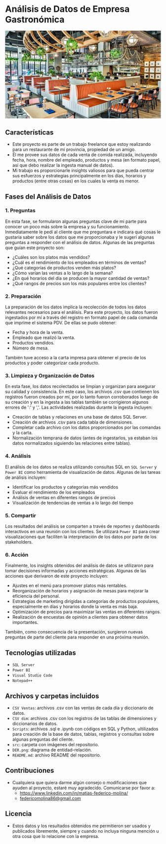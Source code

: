 # Análisis de Datos de Empresa Gastronómica

<p align="center">
  <img src="https://github.com/federicomolina86/PortfolioProyectosFedeMolina/blob/main/src/Rest.jpg">
</p>

## Características
- Este proyecto es parte de un trabajo freelance que estoy realizando para un restaurante de mi provincia, propiedad de un amigo.
- Él me provee sus datos de cada venta de comida realizada, incluyendo fecha, hora, nombre del empleado, productos y mesa (en formato papel, así que debo realizar la ingesta manual de datos).
- Mi trabajo es proporcionarle insights valiosos para que pueda centrar sus esfuerzos y estrategias principalmente en los días, horarios y productos (entre otras cosas) en los cuales la venta es menor.


## Fases del Análisis de Datos

### 1. Preguntas
En esta fase, se formularon algunas preguntas clave de mi parte para conocer un poco más sobre la empresa y su funcionamiento. Inmediatamente le pedí al cliente que me preguntara e indicara qué cosas le gustaría saber sobre los datos que me proporcionaba y le sugerí algunas preguntas a responder con el análisis de datos. Algunas de las preguntas que guían este proyecto son:

- ¿Cuáles son los platos más vendidos?
- ¿Cuál es el rendimiento de los empleados en términos de ventas?
- ¿Qué categorías de productos venden más platos?
- ¿Cómo varían las ventas a lo largo de la semana?
- ¿En qué horarios del día se producen la mayor cantidad de ventas?
- ¿Qué rangos de precios son los más populares entre los clientes?


### 2. Preparación
La preparación de los datos implica la recolección de todos los datos relevantes necesarios para el análisis. Para este proyecto, los datos fueron ingestados por mí a través del registro en formato papel de cada comanda que imprime el sistema PDV. De ellas se pudo obtener:

- Fecha y hora de la venta.
- Empleado que realizó la venta.
- Productos vendidos.
- Número de mesa.

También tuve acceso a la carta impresa para obtener el precio de los productos y poder categorizar cada producto.


### 3. Limpieza y Organización de Datos

En esta fase, los datos recolectados se limpian y organizan para asegurar su calidad y consistencia. En este caso, los archivos .csv que contienen los registros fueron creados por mí, por lo tanto fueron corroborados luego de su creación y en la ingesta a las tablas también se corrigieron algunos errores de ':' y ','. Las actividades realizadas durante la ingesta incluyen:

- Creación de tablas y relaciones en una base de datos SQL Server.
- Creación de archivos .csv para cada tabla de dimensiones.
- Completar cada archivo con los datos proporcionados por las comandas y la carta.
- Normalización temprana de datos (antes de ingestarlos, ya estaban los datos normalizados siguiendo las relaciones entre tablas).


### 4. Análisis

El análisis de los datos se realiza utilizando consultas SQL en `SQL Server` y `Power BI` como herramienta de visualización de datos. Algunas de las tareas de análisis incluyen:

- Identificar los productos y categorías más vendidos
- Evaluar el rendimiento de los empleados
- Análisis de ventas en diferentes rangos de precios
- Visualización de tendencias de ventas a lo largo del tiempo

### 5. Compartir

Los resultados del análisis se comparten a través de reportes y dashboards interactivos en una reunión con los clientes. Se utilizará `Power BI` para crear visualizaciones que faciliten la interpretación de los datos por parte de los stakeholders.

### 6. Acción
Finalmente, los insights obtenidos del análisis de datos se utilizaron para tomar decisiones informadas y acciones estratégicas. Algunas de las acciones que derivaron de este proyecto incluyen:

- Ajustes en el menú para promover platos más rentables.
- Reorganización de horarios y asignación de mesas para mejorar la eficiencia del personal.
- Estrategias de marketing dirigidas a categorías de productos populares, especialmente en días y horarios donde la venta es más baja.
- Optimización de precios para maximizar las ventas en diferentes rangos.
- Realización de encuestas de opinión a clientes para obtener datos importantes.

También, como consecuencia de la presentación, surgieron nuevas preguntas de parte del cliente para responder en una próxima reunión.


## Tecnologías utilizadas
- `SQL Server`
- `Power BI`
- `Visual Studio Code`
- `Notepad++`

## Archivos y carpetas incluidos
- `CSV Ventas`: archivos .csv con las ventas de cada día y diccionario de datos.
- `CSV dim`: archivos .csv con los registros de las tablas de dimensiones y diccionarios de datos.
- `Scripts`: archivos .sql e .ipynb con códigos en SQL y Python, ultilizados para creación de la base de datos, tablas, registros y consultas sobre algunas preguntas del cliente.
- `src`: carpeta con imágenes del repositorio.
- `DER.png`: diagrama de entidad-relación.
- `README.md`: archivo README del repositorio.

## Contribuciones
- Cualquiera que quiera darme algún consejo o modificaciones que ayuden al proyecto, estaré muy agradecido. Comunicarse por favor a:
    - https://www.linkedin.com/in/matias-federico-molina/
    - federicomolina86@gmail.com

## Licencia
- Estos datos y los resultados obtenidos me permitieron ser usados y publicados libremente, siempre y cuando no incluya ninguna mención u otra cosa que  lo relacione con la empresa. 
